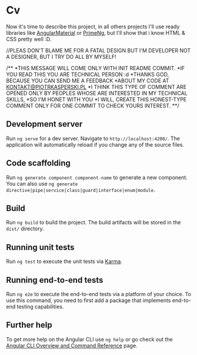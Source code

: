 # Cv

Now it's time to describe this project, in all others projects I'll use ready libraries
like [AngularMaterial](https://material.angular.io/) or [PrimeNg](https://github.com/primefaces/primeng/),
but I'll show that i know HTML & CSS pretty well :D.

//PLEAS DON'T BLAME ME FOR A FATAL DESIGN BUT I'M DEVELOPER NOT A DESIGNER, BUT I TRY DO ALL BY MYSELF!

/**
*THIS MESSAGE WILL COME ONLY WITH INIT README COMMIT.
*IF YOU READ THIS YOU ARE TECHNICAL PERSON :d
*THANKS GOD, BECAUSE YOU CAN SEND ME A FEEDBACK
*ABOUT MY CODE AT KONTAKT@PIOTRKASPERSKI.PL
*I THINK THIS TYPE OF COMMENT ARE OPENED ONLY BY PEOPLES WHOSE ARE INTERESTED IN MY TECHNICAL SKILLS,
*SO I'M HONET WITH YOU
*I WILL, CREATE THIS HONEST-TYPE COMMENT ONLY FOR ONE COMMIT TO CHECK YOURS INTEREST.
**/

## Development server

Run `ng serve` for a dev server. Navigate to `http://localhost:4200/`. The application will automatically reload if you
change any of the source files.

## Code scaffolding

Run `ng generate component component-name` to generate a new component. You can also
use `ng generate directive|pipe|service|class|guard|interface|enum|module`.

## Build

Run `ng build` to build the project. The build artifacts will be stored in the `dist/` directory.

## Running unit tests

Run `ng test` to execute the unit tests via [Karma](https://karma-runner.github.io).

## Running end-to-end tests

Run `ng e2e` to execute the end-to-end tests via a platform of your choice. To use this command, you need to first add a package that implements end-to-end testing capabilities.

## Further help

To get more help on the Angular CLI use `ng help` or go check out the [Angular CLI Overview and Command Reference](https://angular.io/cli) page.
